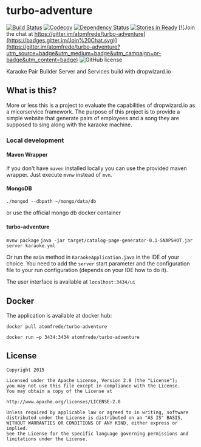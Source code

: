 # turbo-adventure

[![Build Status](https://travis-ci.org/atomfrede/turbo-adventure.svg?branch=master)](https://travis-ci.org/atomfrede/turbo-adventure)
[![Codecov](https://img.shields.io/codecov/c/github/atomfrede/turbo-adventure/master.svg)](http://codecov.io/github/atomfrede/turbo-adventure?branch=master)
[![Dependency Status](https://www.versioneye.com/user/projects/5522676e971f7847ca0004a5/badge.svg?style=flat)](https://www.versioneye.com/user/projects/5522676e971f7847ca0004a5)
[![Stories in Ready](https://badge.waffle.io/atomfrede/turbo-adventure.svg?label=ready&title=Ready)](http://waffle.io/atomfrede/turbo-adventure)
[![Join the chat at https://gitter.im/atomfrede/turbo-adventure](https://badges.gitter.im/Join%20Chat.svg)](https://gitter.im/atomfrede/turbo-adventure?utm_source=badge&utm_medium=badge&utm_campaign=pr-badge&utm_content=badge)
![GitHub license](https://img.shields.io/github/license/atomfrede/turbo-adventure.svg?style=flat)

Karaoke Pair Builder Server and Services build with dropwizard.io

## What is this?

More or less this is a project to evaluate the capabilities of dropwizard.io as a micorservice framework. The purpose of this project is to provide a simple website that generate pairs of employees and a song they are supposed to sing along with the karaoke machine.

### Local development

#### Maven Wrapper

If you don't have ``maven`` installed locally you can use the provided maven wrapper. Just execute ``mvnw`` instead of ``mvn``.

#### MongoDB

``./mongod --dbpath ~/mongo/data/db``

or use the official mongo db docker container

#### turbo-adventure

``mvnw package``
``java -jar target/catalog-page-generator-0.1-SNAPSHOT.jar server karaoke.yml``

Or run the ``main`` method in ``KaraokeApplication.java`` in the IDE of your choice. You need to add the ``server`` start parameter and the configuration file to your run configuration (depends on your IDE how to do it).

The user interface is available at ``localhost:3434/ui``

## Docker

The application is available at docker hub:

``docker pull atomfrede/turbo-adventure``

``docker run –p 3434:3434 atomfrede/turbo-adventure``

## License


    Copyright 2015

    Licensed under the Apache License, Version 2.0 (the "License");
    you may not use this file except in compliance with the License.
    You may obtain a copy of the License at

    http://www.apache.org/licenses/LICENSE-2.0

    Unless required by applicable law or agreed to in writing, software
    distributed under the License is distributed on an "AS IS" BASIS,
    WITHOUT WARRANTIES OR CONDITIONS OF ANY KIND, either express or implied.
    See the License for the specific language governing permissions and
    limitations under the License.
